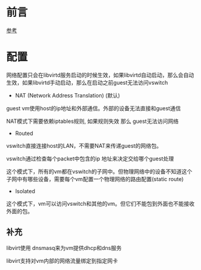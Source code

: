# 前言

[参考](https://wiki.libvirt.org/page/VirtualNetworking)

# 配置

网络配置只会在libvirtd服务启动的时候生效，如果libvirtd自动启动，那么会自动生效，如果libvirtd手动启动，那么在启动之前guest无法访问vswitch

-   NAT (Network Address Translation)  (默认)

guest vm使用host的ip地址和外部通信。外部的设备无法直接和guest通信

NAT模式下需要依赖iptables规则, 如果规则失效 那么 guest无法访问网络

-   Routed 
    
vswitch直接连接host的LAN，不需要NAT来传递guest的网络包。

vswitch通过检查每个packet中包含的ip 地址来决定交给哪个guest处理

这个模式下，所有的vm都在vswitch的子网中。但物理网络中的设备不知道这个子网中有哪些设备，需要每个vm配置一个物理网络的路由配置(static route)

-   Isolated

这个模式下，vm可以访问vswitch和其他的vm。但它们不能包到外面也不能接收外面的包。

##  补充

libvirt使用 dnsmasq来为vm提供dhcp和dns服务

libvirt支持对vm内部的网络流量绑定到指定网卡